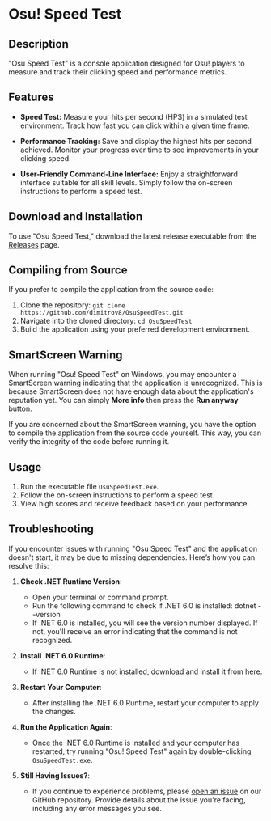 # Osu! Speed Test

## Description

"Osu Speed Test" is a console application designed for Osu! players to measure and track their clicking speed and performance metrics.

## Features

- **Speed Test:** Measure your hits per second (HPS) in a simulated test environment. Track how fast you can click within a given time frame.

- **Performance Tracking:** Save and display the highest hits per second achieved. Monitor your progress over time to see improvements in your clicking speed.

- **User-Friendly Command-Line Interface:** Enjoy a straightforward interface suitable for all skill levels. Simply follow the on-screen instructions to perform a speed test.

## Download and Installation

To use "Osu Speed Test," download the latest release executable from the [Releases](https://github.com/dimitrov8/OsuSpeedTest/releases) page.

## Compiling from Source

If you prefer to compile the application from the source code:

1. Clone the repository: `git clone https://github.com/dimitrov8/OsuSpeedTest.git`
2. Navigate into the cloned directory: `cd OsuSpeedTest`
3. Build the application using your preferred development environment.

## SmartScreen Warning

When running "Osu! Speed Test" on Windows, you may encounter a SmartScreen warning indicating that the application is unrecognized. This is because SmartScreen does not have enough data about the application's reputation yet. You can simply **More info** then press the **Run anyway** button.

If you are concerned about the SmartScreen warning, you have the option to compile the application from the source code yourself. This way, you can verify the integrity of the code before running it.

## Usage

1. Run the executable file `OsuSpeedTest.exe`.
2. Follow the on-screen instructions to perform a speed test.
3. View high scores and receive feedback based on your performance.

## Troubleshooting

If you encounter issues with running "Osu Speed Test" and the application doesn't start, it may be due to missing dependencies. Here’s how you can resolve this:

1. **Check .NET Runtime Version**:
   - Open your terminal or command prompt.
   - Run the following command to check if .NET 6.0 is installed:
     dotnet --version
   - If .NET 6.0 is installed, you will see the version number displayed. If not, you'll receive an error indicating that the command is not recognized.

2. **Install .NET 6.0 Runtime**:
   - If .NET 6.0 Runtime is not installed, download and install it from [here](https://dotnet.microsoft.com/download/dotnet/6.0).

3. **Restart Your Computer**:
   - After installing the .NET 6.0 Runtime, restart your computer to apply the changes.

4. **Run the Application Again**:
   - Once the .NET 6.0 Runtime is installed and your computer has restarted, try running "Osu! Speed Test" again by double-clicking `OsuSpeedTest.exe`.

5. **Still Having Issues?**:
   - If you continue to experience problems, please [open an issue](https://github.com/dimitrov8/OsuSpeedTest/issues) on our GitHub repository. Provide details about the issue you're facing, including any error messages you see.
